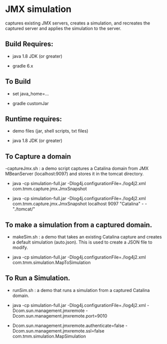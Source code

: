 #  JMX simulation 
captures existing JMX servers, creates a simulation, and recreates the captured server and applies the simulation to the server.

## Build Requires:
- java 1.8 JDK (or greater)

- gradle 6.x
 
## To Build
- set java_home=...

- gradle customJar

## Runtime requires:
- demo files (jar, shell scripts, txt files)

- java 1.8 JDK (or greater)

## To Capture a domain
-captureJmx.sh : a demo script captures a Catalina domain from JMX MBeanServer (localhost:9097) and stores it in the tomcat directory.

- java -cp simulation-full.jar -Dlog4j.configurationFile=./log4j2.xml com.tmm.capture.jmx.JmxSnapshot <ip> <port> <domain> <usernameOrDash> <PasswordOrDash> <OutputDir>
  
- java -cp simulation-full.jar -Dlog4j.configurationFile=./log4j2.xml com.tmm.capture.jmx.JmxSnapshot localhost 9097 "Catalina" - - "./tomcat/"

## To make a simulation from a captured domain.
- makeSim.sh : a demo that takes an existing Catalina capture and creates a default simulation (auto.json). This is used to create a JSON file to modify.

- java -cp simulation-full.jar -Dlog4j.configurationFile=./log4j2.xml com.tmm.simulation.MapToSimulation <inputDir> <sourceDomain> <targetDomain> <outputFile>

## To Run a Simulation. 
- runSim.sh : a demo that runs a simulation from a captured Catalina domain.

- java -cp simulation-full.jar -Dlog4j.configurationFile=./log4j2.xml -Dcom.sun.management.jmxremote -Dcom.sun.management.jmxremote.port=9010 

- Dcom.sun.management.jmxremote.authenticate=false -Dcom.sun.management.jmxremote.ssl=false com.tmm.simulation.MapSimulation <simulationFile>
